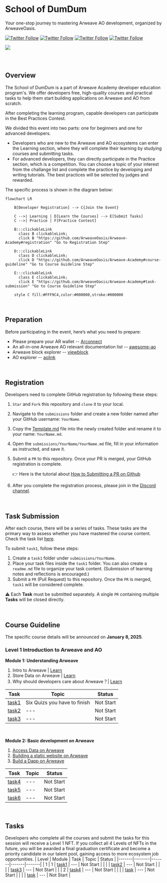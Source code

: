 
<!-- [中文](https://github.com/ArweaveOasis/Arweave-AO-Dev-Learning/blob/main/README_CN.md) / English -->


# School of DumDum
<div>
  <p>
   Your one-stop journey to mastering Arweave AO development, organized by ArweaveOasis.
  </p>
  <p>
    <a href="https://x.com/ArweaveEco"><img alt="Twitter Follow" src="https://img.shields.io/twitter/follow/ArweaveEco"></a>
    <a href="https://x.com/aoTheComputer"><img alt="Twitter Follow" src="https://img.shields.io/twitter/follow/AO"></a>
    <a href="https://x.com/fwdresearch"><img alt="Twitter Follow" src="https://img.shields.io/twitter/follow/fwdresearch"></a>
    <a href="https://x.com/ArweaveOasis"><img alt="Twitter Follow" src="https://img.shields.io/twitter/follow/ArweaveOasis"></a>
  </p>
  <img src="https://github.com/ArweaveOasis/Arweave-Academy/blob/main/doc/image/school%20of%20dumdum.jpg" style="margin: 0 auto 40px;" />
</div>


## Overview
The School of DumDum is a part of Arweave Academy developer education program's. We offer developers free, high-quality courses and practical tasks to help them start building applications on Arweave and AO from scratch.

After completing the learning program, capable developers can participate in the Best Practices Contest.

We divided this event into two parts: one for beginners and one for advanced developers.
- Developers who are new to the Arweave and AO ecosystems can enter the Learning section, where they will complete their learning by studying courses and submitting tasks.
- For advanced developers, they can directly participate in the Practice section, which is a competition. You can choose a topic of your interest from the challange list and complete the practice by developing and writing tutorials. The best practices will be selected by judges and rewarded. 

The specific process is shown in the diagram below:

```mermaid
flowchart LR
    
    B[Developer Registration] --> C{Join the Event}
    
    C -->| Learning | D[Learn the Courses] --> E[Submit Tasks]
    C -->| Practice | F[Practice Contest]

    B:::clickableLink
      class B clickableLink;
      click B "https://github.com/ArweaveOasis/Arweave-Academy#registration" "Go to Registration Step"

    D:::clickableLink
      class D clickableLink;
      click D "https://github.com/ArweaveOasis/Arweave-Academy#course-guideline" "Go to Course Guideline Step"
    
    E:::clickableLink
      class E clickableLink;
      click E "https://github.com/ArweaveOasis/Arweave-Academy#task-submission" "Go to Course Guideline Step"

    style C fill:#FFF9C4,color:#000000,stroke:#000000

```
<br>

## Preparation
Before participating in the event, here’s what you need to prepare:
- Please prepare your AR wallet -- [Arconnect](https://www.arconnect.io/)
- An all-in-one Arweave AO relevant documentation list -- [awesome-ao](https://github.com/ArweaveOasis/awesome-ao)
- Arweave block explorer -- [viewblock](https://viewblock.io/arweave)
- AO explorer -- [aolink](https://www.ao.link/)

<br>

## Registration
Developers need to complete GitHub registration by following these steps:

1. `Star` and `Fork` this repository and `clone` it to your local.
2. Navigate to the `submissions` folder and create a new folder named after your GitHub username: `YourName`.
3. Copy the [Template.md](./template.md) file into the newly created folder and rename it to your name: `YourName.md`.
4. Open the `submissions/YourName/YourName.md` file, fill in your information as instructed, and save it.
5. Submit a `PR` to this repository. Once your PR is merged, your GitHub registration is complete. 

   👉 Here is the tutorial about [How to Submitting a PR on Github](./doc/How%20to%20Submitting%20a%20PR%20on%20Github.md)
6. After you complete the registration process, please join in the [Discord channel](https://discord.gg/Z7R7Az6T).

<br>


## Task Submission
After each course, there will be a series of tasks. These tasks are the primary way to assess whether you have mastered the course content. Check the task list [here](#tasks). 

To submit `task1`, follow these steps:

1. Create a `task1` folder under `submissions/YourName`.
2. Place your task files inside the `task1` folder. You can also create a `readme.md` file to organize your task content. (Submission of learning notes and reflections is encouraged.)
3. Submit a `PR` (Pull Request) to this repository. Once the `PR` is merged, `task1` will be considered complete.

⚠️ Each **Task** must be submitted separately. A single `PR` containing multiple **Tasks** will be closed directly.

<br>

## Course Guideline
The specific course details will be announced on **January 8, 2025**.

### Level 1 Introduction to Arweave and AO
**Module 1: Understanding Arweave**

1. Intro to Arweave | [Learn](https://academy.developerdao.com/tracks/arweave-101/1)
2. Store Data on Arweave | [Learn](https://academy.developerdao.com/tracks/arweave-101/3)
3. Why should developers care about Arweave？| [Learn]()

| Task | Topic | Status |
|-------|-------|-------|
| [task1](./task/task1.md) | Six Quizs you have to finish | Not Start |
| [task2](./task/task2.md) | --- | Not Start | 
| [task3](./task/task3.md) | --- | Not Start |

<br>

**Module 2: Basic development on Arweave**

1. [Access Data on Arweave](https://academy.developerdao.com/tracks/arweave-101/2)
2. [Building a static website on Arweave](https://academy.developerdao.com/tracks/arweave-101/4)
3. [Build a Dapp on Arweave](https://academy.developerdao.com/tracks/arweave-101/5)

| Task | Topic | Status |
|-------|-------|-------|
| [task4](./task/task1.md) | --- | Not Start |
| [task5](./task/task2.md) | --- | Not Start | 
| [task6](./task/task3.md) | --- | Not Start |

<br>


## Tasks
Developers who complete all the courses and submit the tasks for this session will receive a Level 1 NFT. If you collect all 4 Levels of NFTs in the future, you will be awarded a final graduation certificate and become a priority candidate in our talent pool, gaining access to more ecosystem job opportunities.
| Level | Module | Task | Topic | Status |
|-------|--------|-------|-------|-------|
|   1   |    1   | [task1](./task/task1.md) | --- | Not Start |
|       |        | [task2](./task/task2.md) | --- | Not Start | 
|       |        | [task3](./task/task3.md) | --- | Not Start |
|       |    2   | [task4](./task/task4.md) | --- | Not Start |
|       |        | [task]() | --- | Not Start |
|       |        | [task]() | --- | Not Start |

<br>
